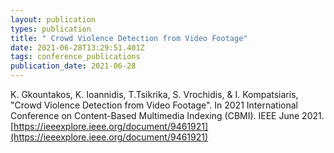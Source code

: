 ```yaml
---
layout: publication
types: publication
title: " Crowd Violence Detection from Video Footage"
date: 2021-06-28T13:29:51.401Z
tags: conference_publications
publication_date: 2021-06-28
---
```

K. Gkountakos, K. Ioannidis, T.Tsikrika, S. Vrochidis, & Ι. Kompatsiaris, "Crowd Violence Detection from Video Footage". In 2021 International Conference on Content-Based Multimedia Indexing (CBMI). IEEE June 2021. [https://ieeexplore.ieee.org/document/9461921](https://ieeexplore.ieee.org/document/9461921)